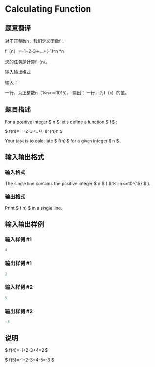 # Calculating Function

## 题意翻译

对于正整数n，我们定义函数f：

f（n）＝-1+2-3＋…+(-1)^n *n

您的任务是计算f（n）。

输入输出格式

输入：

一行，为正整数n（1<n<＝1015）。 输出： 一行，为f（n）的值。

## 题目描述

For a positive integer $ n $ let's define a function $ f $ :

$ f(n)=-1+2-3+..+(-1)^{n}n $

Your task is to calculate $ f(n) $ for a given integer $ n $ .

## 输入输出格式

### 输入格式

The single line contains the positive integer $ n $ ( $ 1<=n<=10^{15} $ ).

### 输出格式

Print $ f(n) $ in a single line.

## 输入输出样例

### 输入样例 #1

```cpp
4

```
### 输出样例 #1

```cpp
2

```
### 输入样例 #2

```cpp
5

```
### 输出样例 #2

```cpp
-3

```
## 说明

 $ f(4)=-1+2-3+4=2 $

$ f(5)=-1+2-3+4-5=-3 $

